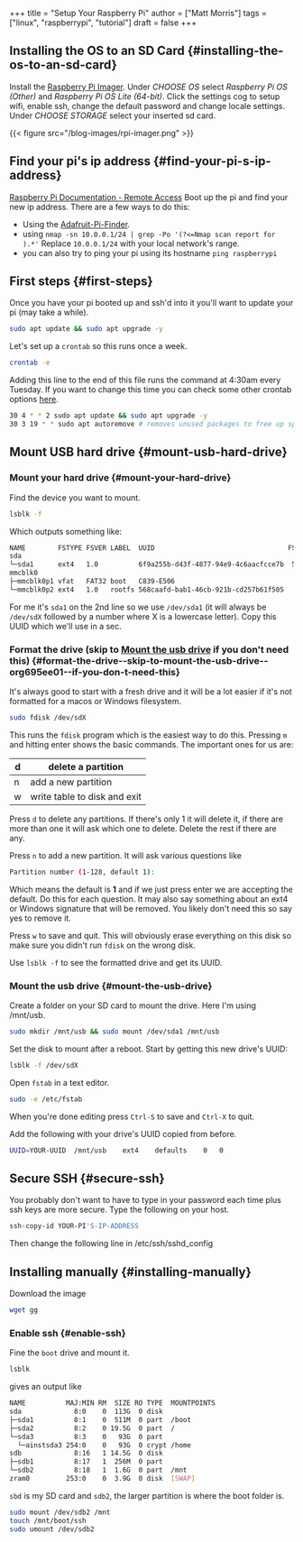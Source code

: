+++
title = "Setup Your Raspberry Pi"
author = ["Matt Morris"]
tags = ["linux", "raspberrypi", "tutorial"]
draft = false
+++

## Installing the OS to an SD Card {#installing-the-os-to-an-sd-card}

Install the [Raspberry Pi Imager](https://www.raspberrypi.com/software/). Under _CHOOSE OS_ select _Raspberry Pi OS (Other)_ and _Raspberry Pi OS Lite (64-bit)_. Click the settings cog to setup wifi, enable ssh, change the default password and change locale settings. Under _CHOOSE STORAGE_ select your inserted sd card.

{{< figure src="/blog-images/rpi-imager.png" >}}


## Find your pi's ip address {#find-your-pi-s-ip-address}

[Raspberry Pi Documentation - Remote Access](https://www.raspberrypi.com/documentation/computers/remote-access.html#ip-address)
Boot up the pi and find your new ip address. There are a few ways to do this:

-   Using the [Adafruit-Pi-Finder](https://github.com/adafruit/Adafruit-Pi-Finder/).
-   using `nmap -sn 10.0.0.1/24 | grep -Po '(?<=Nmap scan report for ).*'`
    Replace `10.0.0.1/24` with your local network's range.
-   you can also try to ping your pi using its hostname `ping raspberrypi`


## First steps {#first-steps}

Once you have your pi booted up and ssh'd into it you'll want to update your pi (may take a while).

```bash
sudo apt update && sudo apt upgrade -y
```

Let's set up a `crontab` so this runs once a week.

```bash
crontab -e
```

Adding this line to the end of this file runs the command at 4:30am every Tuesday. If you want to change this time you can check some other crontab options [here](https://crontab.guru/).

```bash
30 4 * * 2 sudo apt update && sudo apt upgrade -y
30 3 19 * * sudo apt autoremove # removes unused packages to free up space on the 19th of each month
```


## Mount USB hard drive {#mount-usb-hard-drive}


### Mount your hard drive {#mount-your-hard-drive}

Find the device you want to mount.

```bash
lsblk -f
```

Which outputs something like:

```bash
NAME        FSTYPE FSVER LABEL  UUID                                 FSAVAIL FSUSE% MOUNTPOINT
sda
└─sda1      ext4   1.0          6f9a255b-d43f-4877-94e9-4c6aacfcce7b  559.1G    80%
mmcblk0
├─mmcblk0p1 vfat   FAT32 boot   C839-E506                               203M    19% /boot
└─mmcblk0p2 ext4   1.0   rootfs 568caafd-bab1-46cb-921b-cd257b61f505     10G    26% /
```

For me it's `sda1`  on the 2nd line so we use `/dev/sda1` (it will always be `/dev/sdX` followed by a number where X is a lowercase letter). Copy this UUID which we'll use in a sec.


### Format the drive (skip to [Mount the usb drive](#mount-the-usb-drive) if you don't need this) {#format-the-drive--skip-to-mount-the-usb-drive--org695ee01--if-you-don-t-need-this}

It's always good to start with a fresh drive and it will be a lot easier if it's not formatted for a macos or Windows filesystem.

```bash
sudo fdisk /dev/sdX
```

This runs the `fdisk` program which is the easiest way to do this. Pressing `m` and hitting enter shows the basic commands. The important ones for us are:

| d | delete a partition           |
|---|------------------------------|
| n | add a new partition          |
| w | write table to disk and exit |

Press `d` to delete any partitions. If there's only 1 it will delete it, if there are more than one it will ask which one to delete. Delete the rest if there are any.

Press `n` to add a new partition. It will ask various questions like

```bash
Partition number (1-128, default 1):
```

Which means the default is **1** and if we just press enter we are accepting the default. Do this for each question. It may also say something about an ext4 or Windows signature that will be removed. You likely don't need this so say yes to remove it.

Press `w` to save and quit. This will obviously erase everything on this disk so make sure you didn't run `fdisk` on the wrong disk.

Use `lsblk -f` to see the formatted drive and get its UUID.


### Mount the usb drive {#mount-the-usb-drive}

Create a folder on your SD card to mount the drive. Here I'm using /mnt/usb.

```bash
sudo mkdir /mnt/usb && sudo mount /dev/sda1 /mnt/usb
```

Set the disk to mount after a reboot. Start by getting this new drive's UUID:

```bash
lsblk -f /dev/sdX
```

Open `fstab` in a text editor.

```bash
sudo -e /etc/fstab
```

When you're done editing press `Ctrl-S` to save and `Ctrl-X` to quit.

Add the following with your drive's UUID copied from before.

```bash
UUID=YOUR-UUID	/mnt/usb	ext4	defaults	0	0
```


## Secure SSH {#secure-ssh}

You probably don't want to have to type in your password each time plus ssh keys are more secure. Type the following on your host.

```bash
ssh-copy-id YOUR-PI'S-IP-ADDRESS
```

Then change the following line in /etc/ssh/sshd_config


## Installing manually {#installing-manually}

Download the image

```bash
wget gg
```


### Enable ssh {#enable-ssh}

Fine the `boot` drive and mount it.

```bash
lsblk
```

gives an output like

```bash
NAME          MAJ:MIN RM  SIZE RO TYPE  MOUNTPOINTS
sda             8:0    0  113G  0 disk
├─sda1          8:1    0  511M  0 part  /boot
├─sda2          8:2    0 19.5G  0 part  /
└─sda3          8:3    0   93G  0 part
  └─ainstsda3 254:0    0   93G  0 crypt /home
sdb             8:16   1 14.5G  0 disk
├─sdb1          8:17   1  256M  0 part
└─sdb2          8:18   1  1.6G  0 part  /mnt
zram0         253:0    0  3.9G  0 disk  [SWAP]
```

`sbd` is my SD card and `sdb2`, the larger partition is where the boot folder is.

```bash
sudo mount /dev/sdb2 /mnt
touch /mnt/boot/ssh
sudo umount /dev/sdb2
```
